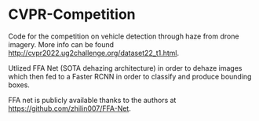 # CVPR-Competition

Code for the competition on vehicle detection through haze from drone imagery. More info can be found http://cvpr2022.ug2challenge.org/dataset22_t1.html.

Utlized FFA Net (SOTA dehazing architecture) in order to dehaze images which then fed to a Faster RCNN in order to classify and produce bounding boxes.

FFA net is publicly available thanks to the authors at https://github.com/zhilin007/FFA-Net.
